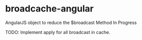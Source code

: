 broadcache-angular
==================

AngularJS object to reduce the $broadcast Method
In Progress

TODO: Implement apply for all broadcast in cache.
